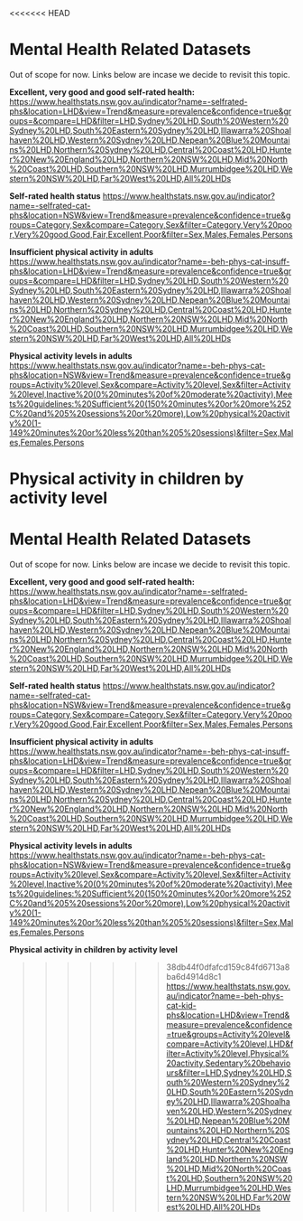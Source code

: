 <<<<<<< HEAD
# Mental Health Related Datasets

Out of scope for now. Links below are incase we decide to revisit this topic.

**Excellent, very good and good self-rated health:** 
https://www.healthstats.nsw.gov.au/indicator?name=-selfrated-phs&location=LHD&view=Trend&measure=prevalence&confidence=true&groups=&compare=LHD&filter=LHD,Sydney%20LHD,South%20Western%20Sydney%20LHD,South%20Eastern%20Sydney%20LHD,Illawarra%20Shoalhaven%20LHD,Western%20Sydney%20LHD,Nepean%20Blue%20Mountains%20LHD,Northern%20Sydney%20LHD,Central%20Coast%20LHD,Hunter%20New%20England%20LHD,Northern%20NSW%20LHD,Mid%20North%20Coast%20LHD,Southern%20NSW%20LHD,Murrumbidgee%20LHD,Western%20NSW%20LHD,Far%20West%20LHD,All%20LHDs

**Self-rated health status**
https://www.healthstats.nsw.gov.au/indicator?name=-selfrated-cat-phs&location=NSW&view=Trend&measure=prevalence&confidence=true&groups=Category,Sex&compare=Category,Sex&filter=Category,Very%20poor,Very%20good,Good,Fair,Excellent,Poor&filter=Sex,Males,Females,Persons

**Insufficient physical activity in adults**
https://www.healthstats.nsw.gov.au/indicator?name=-beh-phys-cat-insuff-phs&location=LHD&view=Trend&measure=prevalence&confidence=true&groups=&compare=LHD&filter=LHD,Sydney%20LHD,South%20Western%20Sydney%20LHD,South%20Eastern%20Sydney%20LHD,Illawarra%20Shoalhaven%20LHD,Western%20Sydney%20LHD,Nepean%20Blue%20Mountains%20LHD,Northern%20Sydney%20LHD,Central%20Coast%20LHD,Hunter%20New%20England%20LHD,Northern%20NSW%20LHD,Mid%20North%20Coast%20LHD,Southern%20NSW%20LHD,Murrumbidgee%20LHD,Western%20NSW%20LHD,Far%20West%20LHD,All%20LHDs

**Physical activity levels in adults**
https://www.healthstats.nsw.gov.au/indicator?name=-beh-phys-cat-phs&location=NSW&view=Trend&measure=prevalence&confidence=true&groups=Activity%20level,Sex&compare=Activity%20level,Sex&filter=Activity%20level,Inactive%20(0%20minutes%20of%20moderate%20activity),Meets%20guidelines:%20Sufficient%20(150%20minutes%20or%20more%252C%20and%205%20sessions%20or%20more),Low%20physical%20activity%20(1-149%20minutes%20or%20less%20than%205%20sessions)&filter=Sex,Males,Females,Persons

**Physical activity in children by activity level**
=======
# Mental Health Related Datasets

Out of scope for now. Links below are incase we decide to revisit this topic.

**Excellent, very good and good self-rated health:** 
https://www.healthstats.nsw.gov.au/indicator?name=-selfrated-phs&location=LHD&view=Trend&measure=prevalence&confidence=true&groups=&compare=LHD&filter=LHD,Sydney%20LHD,South%20Western%20Sydney%20LHD,South%20Eastern%20Sydney%20LHD,Illawarra%20Shoalhaven%20LHD,Western%20Sydney%20LHD,Nepean%20Blue%20Mountains%20LHD,Northern%20Sydney%20LHD,Central%20Coast%20LHD,Hunter%20New%20England%20LHD,Northern%20NSW%20LHD,Mid%20North%20Coast%20LHD,Southern%20NSW%20LHD,Murrumbidgee%20LHD,Western%20NSW%20LHD,Far%20West%20LHD,All%20LHDs

**Self-rated health status**
https://www.healthstats.nsw.gov.au/indicator?name=-selfrated-cat-phs&location=NSW&view=Trend&measure=prevalence&confidence=true&groups=Category,Sex&compare=Category,Sex&filter=Category,Very%20poor,Very%20good,Good,Fair,Excellent,Poor&filter=Sex,Males,Females,Persons

**Insufficient physical activity in adults**
https://www.healthstats.nsw.gov.au/indicator?name=-beh-phys-cat-insuff-phs&location=LHD&view=Trend&measure=prevalence&confidence=true&groups=&compare=LHD&filter=LHD,Sydney%20LHD,South%20Western%20Sydney%20LHD,South%20Eastern%20Sydney%20LHD,Illawarra%20Shoalhaven%20LHD,Western%20Sydney%20LHD,Nepean%20Blue%20Mountains%20LHD,Northern%20Sydney%20LHD,Central%20Coast%20LHD,Hunter%20New%20England%20LHD,Northern%20NSW%20LHD,Mid%20North%20Coast%20LHD,Southern%20NSW%20LHD,Murrumbidgee%20LHD,Western%20NSW%20LHD,Far%20West%20LHD,All%20LHDs

**Physical activity levels in adults**
https://www.healthstats.nsw.gov.au/indicator?name=-beh-phys-cat-phs&location=NSW&view=Trend&measure=prevalence&confidence=true&groups=Activity%20level,Sex&compare=Activity%20level,Sex&filter=Activity%20level,Inactive%20(0%20minutes%20of%20moderate%20activity),Meets%20guidelines:%20Sufficient%20(150%20minutes%20or%20more%252C%20and%205%20sessions%20or%20more),Low%20physical%20activity%20(1-149%20minutes%20or%20less%20than%205%20sessions)&filter=Sex,Males,Females,Persons

**Physical activity in children by activity level**
>>>>>>> 38db44f0dfafcd159c84fd6713a8ba6d4914d8c1
https://www.healthstats.nsw.gov.au/indicator?name=-beh-phys-cat-kid-phs&location=LHD&view=Trend&measure=prevalence&confidence=true&groups=Activity%20level&compare=Activity%20level,LHD&filter=Activity%20level,Physical%20activity,Sedentary%20behaviours&filter=LHD,Sydney%20LHD,South%20Western%20Sydney%20LHD,South%20Eastern%20Sydney%20LHD,Illawarra%20Shoalhaven%20LHD,Western%20Sydney%20LHD,Nepean%20Blue%20Mountains%20LHD,Northern%20Sydney%20LHD,Central%20Coast%20LHD,Hunter%20New%20England%20LHD,Northern%20NSW%20LHD,Mid%20North%20Coast%20LHD,Southern%20NSW%20LHD,Murrumbidgee%20LHD,Western%20NSW%20LHD,Far%20West%20LHD,All%20LHDs